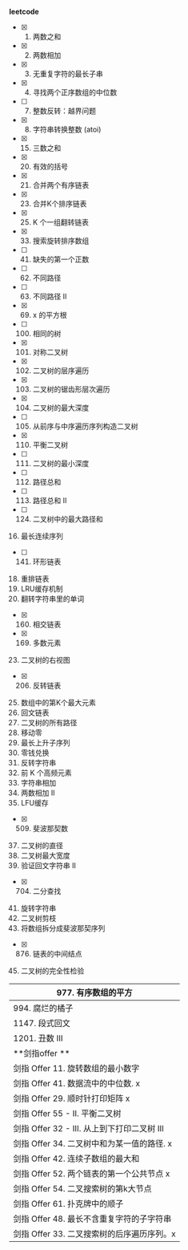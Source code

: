 **leetcode**

- [x] 1. 两数之和 

- [x] 2. 两数相加 

- [x] 3. 无重复字符的最长子串

- [x] 4. 寻找两个正序数组的中位数

- [ ] 7. 整数反转：越界问题

- [x] 8. 字符串转换整数 (atoi)

- [x] 15. 三数之和

- [x] 20. 有效的括号

- [x] 21. 合并两个有序链表

- [x] 23. 合并K个排序链表

- [x] 25. K 个一组翻转链表

- [x] 33. 搜索旋转排序数组

- [ ] 41. 缺失的第一个正数

- [ ] 62. 不同路径

- [ ] 63. 不同路径 II

- [x] 69. x 的平方根

- [ ] 100. 相同的树

- [x] 101. 对称二叉树

- [x] 102. 二叉树的层序遍历

- [x] 103. 二叉树的锯齿形层次遍历

- [x] 104. 二叉树的最大深度

- [ ] 105. 从前序与中序遍历序列构造二叉树

- [x] 110. 平衡二叉树

- [ ] 111. 二叉树的最小深度

- [ ] 112. 路径总和

- [ ] 113. 路径总和 II

- [ ] 124. 二叉树中的最大路径和
16. 最长连续序列
- [ ] 141. 环形链表
18. 重排链表
19. LRU缓存机制
20. 翻转字符串里的单词
- [x] 160. 相交链表
- [x] 169. 多数元素
23. 二叉树的右视图
- [x] 206. 反转链表
25. 数组中的第K个最大元素
26. 回文链表
27. 二叉树的所有路径
28. 移动零
29. 最长上升子序列
30. 零钱兑换
31. 反转字符串
32. 前 K 个高频元素
33. 字符串相加
34. 两数相加 II
35. LFU缓存
- [x] 509. 斐波那契数
37. 二叉树的直径
38. 二叉树最大宽度
39. 验证回文字符串 Ⅱ
- [x] 704. 二分查找
41. 旋转字符串
42. 二叉树剪枝
43. 将数组拆分成斐波那契序列
- [x] 876. 链表的中间结点
45. 二叉树的完全性检验



| 977. 有序数组的平方                         |
| ------------------------------------------- |
| 994. 腐烂的橘子                             |
| 1147. 段式回文                              |
| 1201. 丑数 III                              |
| **剑指offer **                              |
| 剑指 Offer 11. 旋转数组的最小数字           |
| 剑指 Offer 41. 数据流中的中位数. x          |
| 剑指 Offer 29. 顺时针打印矩阵  x            |
| 剑指 Offer 55 - II. 平衡二叉树              |
| 剑指 Offer 32 - III. 从上到下打印二叉树 III |
| 剑指 Offer 34. 二叉树中和为某一值的路径. x  |
| 剑指 Offer 42. 连续子数组的最大和           |
| 剑指 Offer 52. 两个链表的第一个公共节点  x  |
| 剑指 Offer 54. 二叉搜索树的第k大节点        |
| 剑指 Offer 61. 扑克牌中的顺子               |
| 剑指 Offer 48. 最长不含重复字符的子字符串   |
| 剑指 Offer 33. 二叉搜索树的后序遍历序列。x  |
